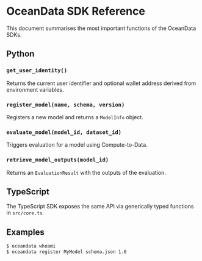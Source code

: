 # OceanData SDK Reference

This document summarises the most important functions of the OceanData SDKs.

## Python

### `get_user_identity()`
Returns the current user identifier and optional wallet address derived from environment variables.

### `register_model(name, schema, version)`
Registers a new model and returns a `ModelInfo` object.

### `evaluate_model(model_id, dataset_id)`
Triggers evaluation for a model using Compute-to-Data.

### `retrieve_model_outputs(model_id)`
Returns an `EvaluationResult` with the outputs of the evaluation.

## TypeScript

The TypeScript SDK exposes the same API via generically typed functions in `src/core.ts`.

## Examples

```bash
$ oceandata whoami
$ oceandata register MyModel schema.json 1.0
```
